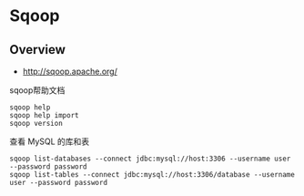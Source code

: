 # Sqoop


## Overview

- http://sqoop.apache.org/

sqoop帮助文档

    sqoop help
    sqoop help import
    sqoop version

查看 MySQL 的库和表

    sqoop list-databases --connect jdbc:mysql://host:3306 --username user --password password
    sqoop list-tables --connect jdbc:mysql://host:3306/database --username user --password password
